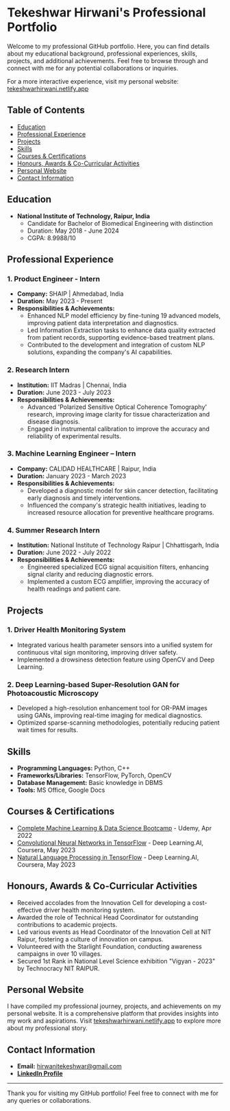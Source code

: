 # Tekeshwar Hirwani's Professional Portfolio

Welcome to my professional GitHub portfolio. Here, you can find details about my educational background, professional experiences, skills, projects, and additional achievements. Feel free to browse through and connect with me for any potential collaborations or inquiries.

For a more interactive experience, visit my personal website: [tekeshwarhirwani.netlify.app](https://tekeshwarhirwani.netlify.app/)

## Table of Contents

- [Education](#education)
- [Professional Experience](#professional-experience)
- [Projects](#projects)
- [Skills](#skills)
- [Courses & Certifications](#courses--certifications)
- [Honours, Awards & Co-Curricular Activities](#honours-awards--co-curricular-activities)
- [Personal Website](#personal-website)
- [Contact Information](#contact-information)

## Education

- **National Institute of Technology, Raipur, India**
  - Candidate for Bachelor of Biomedical Engineering with distinction
  - Duration: May 2018 - June 2024
  - CGPA: 8.9988/10

## Professional Experience

### 1. Product Engineer - Intern
- **Company:** SHAIP | Ahmedabad, India
- **Duration:** May 2023 - Present
- **Responsibilities & Achievements:**
  - Enhanced NLP model efficiency by fine-tuning 19 advanced models, improving patient data interpretation and diagnostics.
  - Led Information Extraction tasks to enhance data quality extracted from patient records, supporting evidence-based treatment plans.
  - Contributed to the development and integration of custom NLP solutions, expanding the company's AI capabilities.

### 2. Research Intern
- **Institution:** IIT Madras | Chennai, India
- **Duration:** June 2023 - July 2023
- **Responsibilities & Achievements:**
  - Advanced 'Polarized Sensitive Optical Coherence Tomography' research, improving image clarity for tissue characterization and disease diagnosis.
  - Engaged in instrumental calibration to improve the accuracy and reliability of experimental results.

### 3. Machine Learning Engineer – Intern
- **Company:** CALIDAD HEALTHCARE | Raipur, India
- **Duration:** January 2023 - March 2023
- **Responsibilities & Achievements:**
  - Developed a diagnostic model for skin cancer detection, facilitating early diagnosis and timely interventions.
  - Influenced the company's strategic health initiatives, leading to increased resource allocation for preventive healthcare programs.

### 4. Summer Research Intern
- **Institution:** National Institute of Technology Raipur | Chhattisgarh, India
- **Duration:** June 2022 - July 2022
- **Responsibilities & Achievements:**
  - Engineered specialized ECG signal acquisition filters, enhancing signal clarity and reducing diagnostic errors.
  - Implemented a custom ECG amplifier, improving the accuracy of health readings and patient care.

## Projects

### 1. Driver Health Monitoring System
- Integrated various health parameter sensors into a unified system for continuous vital sign monitoring, improving driver safety.
- Implemented a drowsiness detection feature using OpenCV and Deep Learning.

### 2. Deep Learning-based Super-Resolution GAN for Photoacoustic Microscopy
- Developed a high-resolution enhancement tool for OR-PAM images using GANs, improving real-time imaging for medical diagnostics.
- Optimized sparse-scanning methodologies, potentially reducing patient wait times for results.

## Skills

- **Programming Languages:** Python, C++
- **Frameworks/Libraries:** TensorFlow, PyTorch, OpenCV
- **Database Management:** Basic knowledge in DBMS
- **Tools:** MS Office, Google Docs

## Courses & Certifications

- [Complete Machine Learning & Data Science Bootcamp](https://www.udemy.com/course/machinelearning/) - Udemy, Apr 2022
- [Convolutional Neural Networks in TensorFlow](https://www.coursera.org/learn/convolutional-neural-networks-tensorflow) - Deep Learning.AI, Coursera, May 2023
- [Natural Language Processing in TensorFlow](https://www.coursera.org/learn/natural-language-processing-tensorflow) - Deep Learning.AI, Coursera, May 2023

## Honours, Awards & Co-Curricular Activities

- Received accolades from the Innovation Cell for developing a cost-effective driver health monitoring system.
- Awarded the role of Technical Head Coordinator for outstanding contributions to academic projects.
- Led various events as Head Coordinator of the Innovation Cell at NIT Raipur, fostering a culture of innovation on campus.
- Volunteered with the Starlight Foundation, conducting awareness campaigns in over 10 villages.
- Secured 1st Rank in National Level Science exhibition "Vigyan - 2023" by Technocracy NIT RAIPUR.

## Personal Website

I have compiled my professional journey, projects, and achievements on my personal website. It is a comprehensive platform that provides insights into my work and aspirations. Visit [tekeshwarhirwani.netlify.app](https://tekeshwarhirwani.netlify.app/) to explore more about my professional story.

## Contact Information

- **Email:** hirwanitekeshwar@gmail.com
- [**LinkedIn Profile**](https://www.linkedin.com/in/tekeshwar-hirwani)

---

Thank you for visiting my GitHub portfolio! Feel free to connect with me for any queries or collaborations.
